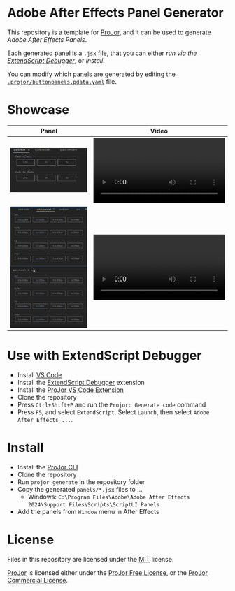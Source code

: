 # Adobe After Effects Panel Generator

This repository is a template for [ProJor](https://projor.io), and it can be used to generate _Adobe After Effects Panels_.

Each generated panel is a `.jsx` file, that you can either _run via the [ExtendScript Debugger](https://marketplace.visualstudio.com/items?itemName=Adobe.extendscript-debug)_, or _install_.

You can modify which panels are generated by editing the [`.projor/buttonpanels.pdata.yaml`](.projor/buttonpanels.pdata.yaml) file.

# Showcase

| Panel | Video |
| --- | --- |
| ![Quick Fade Panel](showcase/Demo_QuickFade.png) | ![Quick Fade Panel](showcase/Demo_QuickFade.webm) |
| ![Quick Move Panel](showcase/Demo_QuickMove.png) | ![Quick Move Panel](showcase/Demo_QuickMove.webm) |

# Use with ExtendScript Debugger

* Install [VS Code](https://code.visualstudio.com/)
* Install the [ExtendScript Debugger](https://marketplace.visualstudio.com/items?itemName=Adobe.extendscript-debug) extension
* Install the [ProJor VS Code Extension](https://download.projor.io)
* Clone the repository
* Press `Ctrl+Shift+P` and run the `Projor: Generate code` command
* Press `F5`, and select `ExtendScript`. Select `Launch`, then select `Adobe After Effects ...`.

# Install

* Install the [ProJor CLI](https://download.projor.io)
* Clone the repository
* Run `projor generate` in the repository folder
* Copy the generated `panels/*.jsx` files to ...
    * Windows: `C:\Program Files\Adobe\Adobe After Effects 2024\Support Files\Scripts\ScriptUI Panels`
* Add the panels from `Window` menu in After Effects

# License

Files in this repository are licensed under the [MIT](LICENSE.md) license.

[ProJor](https://projor.io) is licensed either under the [ProJor Free License](https://license.projor.io), or the [ProJor Commercial License](https://license.projor.io/commercial).